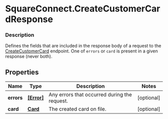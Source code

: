 # SquareConnect.CreateCustomerCardResponse

### Description

Defines the fields that are included in the response body of a request to the [CreateCustomerCard](#endpoint-createcustomercard) endpoint.  One of `errors` or `card` is present in a given response (never both).

## Properties
Name | Type | Description | Notes
------------ | ------------- | ------------- | -------------
**errors** | [**[Error]**](Error.md) | Any errors that occurred during the request. | [optional] 
**card** | [**Card**](Card.md) | The created card on file. | [optional] 


